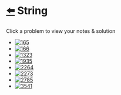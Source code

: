 # [⬅️](../README.md) String 

Click a problem to view your notes & solution

- [![165](https://img.shields.io/badge/165-Compare_Version_Numbers-yellow)](/problems/165.md)
- [![166](https://img.shields.io/badge/166-Fraction_to_Recurring_Decimal-yellow)](/problems/166.md)
- [![1323](https://img.shields.io/badge/1323-Maximum_69_Number-brightgreen)](/problems/1323.md)
- [![1935](https://img.shields.io/badge/1935-Maximum_Number_of_Words_You_Can_Type-brightgreen)](/problems/1935.md)
- [![2264](https://img.shields.io/badge/2264-Largest_3_Same_Digit_Number_in_String-brightgreen)](/problems/2264.md)
- [![2273](https://img.shields.io/badge/2273-Find_Resultant_Array_After_Removing_Anagrams-brightgreen)](/problems/2273.md)
- [![2785](https://img.shields.io/badge/2785-Sort_Vowels_in_a_String-yellow)](/problems/2785.md)
- [![3541](https://img.shields.io/badge/3541-Find_Most_Frequent_Vowel_and_Consonant-brightgreen)](/problems/3541.md)
